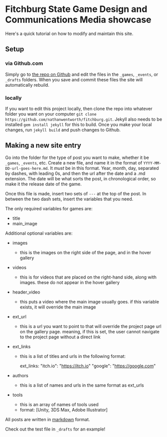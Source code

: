 # Fitchburg State Game Design and Communications Media showcase

Here's a quick tutorial on how to modify and maintain this site. 

## Setup

### via Github.com

Simply go to [the repo on Github](https://github.com/nathanwentworth/fitchburg) and edit the files in the `_games`, `_events`, or `_drafts` folders. When you save and commit these files the site will automatically rebuild.

### locally

If you want to edit this project locally, then clone the repo into whatever folder you want on your computer `git clone https://github.com/nathanwentworth/fitchburg.git`. Jekyll also needs to be installed `gem install jekyll` for this to build. Once you make your local changes, run `jekyll build` and push changes to Github. 

## Making a new site entry

Go into the folder for the type of post you want to make, whether it be `_games`, `_events`, etc. Create a new file, and name it in the format of `YYYY-MM-DD-url-goes-here.md`. It *must* be in this format. Year, month, day, separated by dashes, with leading 0s, and then the url after the date and a .md extension. The date will be what sorts the post, in chronological order, so make it the release date of the game. 

Once this file is made, insert two sets of `---` at the top of the post. In between the two dash sets, insert the variables that you need. 

The only required variables for games are:

- title
- main_image

Additional optional variables are:

- images
  - this is the images on the right side of the page, and in the hover gallery
- videos
  - this is for videos that are placed on the right-hand side, along with images. these do not appear in the hover gallery
- header_video
  - this puts a video where the main image usually goes. if this variable exists, it will override the main image
- ext_url
  - this is a url you want to point to that will override the project page url on the gallery page. meaning, if this is set, the user cannot navigate to the project page without a direct link
- ext_links
  - this is a list of titles and urls in the following format:

    ext_links:
      "itch.io": "https://itch.io"
      "google": "https://google.com"

- authors
  - this is a list of names and urls in the same format as ext_urls
- tools
  - this is an array of names of tools used
  - format: [Unity, 3DS Max, Adobe Illustrator]

All posts are written in [markdown](https://daringfireball.net/projects/markdown/syntax) format.

Check out the test file in `_drafts` for an example!




